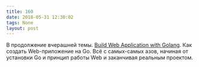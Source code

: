 ```yaml
---
title: 160
date: 2018-05-31 12:30:02
tags: None
layout: post
---
```


В продолжение вчерашней темы. [Build Web Application with Golang](https://astaxie.gitbooks.io/build-web-application-with-golang/content/en/). Как создать Web-приложение на Go. Всё с самых-самых азов, начиная от установки Go и принцип работы Web и заканчивая реальным проектом.
